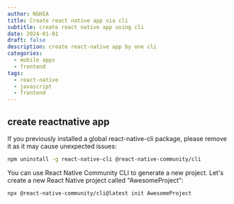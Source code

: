 ```yaml
---
author: NGHIA
title: Create react native app via cli
subtitle: create react native app using cli
date: 2024-01-01
draft: false
description: create react-native app by one cli
categories:
  - mobile apps
  - frontend
tags:
  - react-native
  - javascript
  - frontend
---
```


## create reactnative app
If you previously installed a global react-native-cli package, please remove it as it may cause unexpected issues:

``` sh
npm uninstall -g react-native-cli @react-native-community/cli
```

You can use React Native Community CLI to generate a new project. Let's create a new React Native project called "AwesomeProject":

``` sh
npx @react-native-community/cli@latest init AwesomeProject
```

